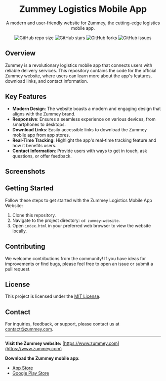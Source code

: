 <!-- Project Title -->
<h1 align="center">
  Zummey Logistics Mobile App
</h1>

<!-- Short Description -->
<p align="center">
  A modern and user-friendly website for Zummey, the cutting-edge logistics mobile app.
</p>

<!-- Badges -->
<p align="center">
  <img alt="GitHub repo size" src="https://img.shields.io/github/repo-size/your-username/zummey-website">
  <img alt="GitHub stars" src="https://img.shields.io/github/stars/your-username/zummey-website">
  <img alt="GitHub forks" src="https://img.shields.io/github/forks/your-username/zummey-website">
  <img alt="GitHub issues" src="https://img.shields.io/github/issues/your-username/zummey-website">
</p>

<!-- Project Overview -->
## Overview

Zummey is a revolutionary logistics mobile app that connects users with reliable delivery services. This repository contains the code for the official Zummey website, where users can learn more about the app's features, download links, and contact information.

<!-- Features -->
## Key Features

- **Modern Design**: The website boasts a modern and engaging design that aligns with the Zummey brand.
- **Responsive**: Ensures a seamless experience on various devices, from smartphones to desktops.
- **Download Links**: Easily accessible links to download the Zummey mobile app from app stores.
- **Real-Time Tracking**: Highlight the app's real-time tracking feature and how it benefits users.
- **Contact Information**: Provide users with ways to get in touch, ask questions, or offer feedback.

<!-- Screenshots -->
## Screenshots

<!-- Include relevant screenshots of your website here -->

<!-- Getting Started -->
## Getting Started

Follow these steps to get started with the Zummey Logistics Mobile App Website:

1. Clone this repository.
2. Navigate to the project directory: `cd zummey-website`.
3. Open `index.html` in your preferred web browser to view the website locally.

<!-- Contributing -->
## Contributing

We welcome contributions from the community! If you have ideas for improvements or find bugs, please feel free to open an issue or submit a pull request.

<!-- License -->
## License

This project is licensed under the [MIT License](LICENSE).

<!-- Contact -->
## Contact

For inquiries, feedback, or support, please contact us at [contact@zummey.com](mailto:contact@zummey.com).

---

**Visit the Zummey website:** [https://www.zummey.com](https://www.zummey.com)

**Download the Zummey mobile app:**
- [App Store](https://appstore.link-to-your-app)
- [Google Play Store](https://playstore.link-to-your-app)